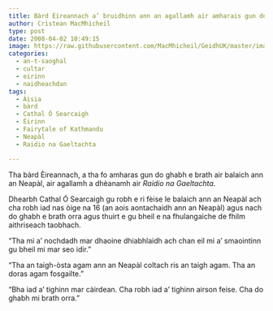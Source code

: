 ```yaml
---
title: Bàrd Èireannach a’ bruidhinn ann an agallamh air amharais gun do ghabh e brath air balaich ann an Neapàl
author: Crìstean MacMhìcheil
type: post
date: 2008-04-02 10:49:15
image: https://raw.githubusercontent.com/MacMhicheil/GeidhUK/master/images/2008-04-02-bard-eireannach-a-bruidhinn-ann-an-agallamh-air-amharais-gun-do-ghabh-e-brath-air-balaich-ann-an-neapal.jpg
categories:
  - an-t-saoghal
  - cultar
  - eirinn
  - naidheachdan
tags:
  - Àisia
  - bàrd
  - Cathal Ó Searcaigh
  - Èirinn
  - Fairytale of Kathmandu
  - Neapàl
  - Raidio na Gaeltachta

---
```

Tha bàrd Èireannach, a tha fo amharas gun do ghabh e brath air balaich ann an Neapàl, air agallamh a dhèanamh air _Raidio na Gaeltachta_.

<!--more-->

Dhearbh Cathal Ó Searcaigh gu robh e ri fèise le balaich ann an Neapàl ach cha robh iad nas òige na 16 (an aois aontachaidh ann an Neapàl) agus nach do ghabh e brath orra agus thuirt e gu bheil e na fhulangaiche de fhilm aithriseach taobhach.

“Tha mi a’ nochdadh mar dhaoine dhiabhlaidh ach chan eil mi a’ smaointinn gu bheil mi mar seo idir.”

“Tha an taigh-òsta agam ann an Neapàl coltach ris an taigh agam. Tha an doras agam fosgailte.”

“Bha iad a’ tighinn mar càirdean. Cha robh iad a’ tighinn airson feise. Cha do ghabh mi brath orra.”
